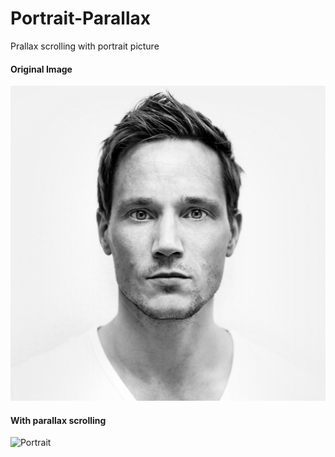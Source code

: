 # Portrait-Parallax
Prallax scrolling with portrait picture

#### Original Image

![Portrait](./portrait.jpg)

#### With parallax scrolling

![Portrait](./demo.gif)
